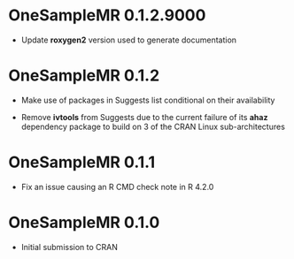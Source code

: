 # OneSampleMR 0.1.2.9000

* Update **roxygen2** version used to generate documentation

# OneSampleMR 0.1.2

* Make use of packages in Suggests list conditional on their availability

* Remove **ivtools** from Suggests due to the current failure of its **ahaz** dependency package to build on 3 of the CRAN Linux sub-architectures

# OneSampleMR 0.1.1

* Fix an issue causing an R CMD check note in R 4.2.0

# OneSampleMR 0.1.0

* Initial submission to CRAN
